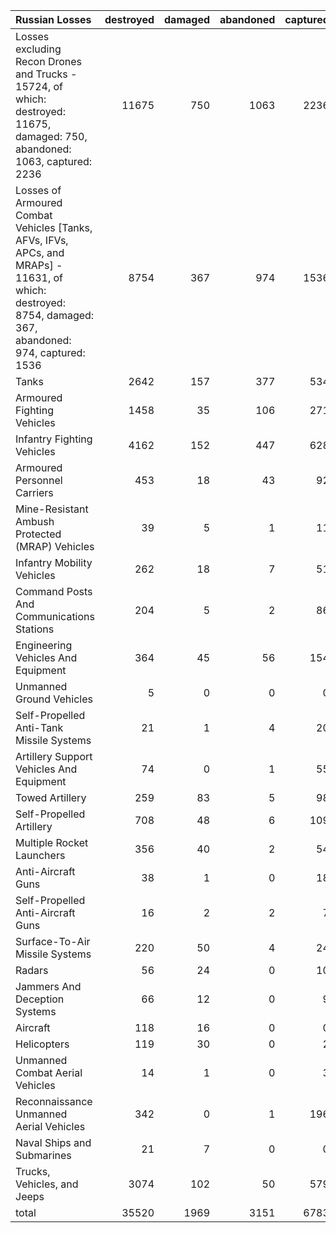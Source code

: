 | Russian Losses                                                                                                                                           |   destroyed |   damaged |   abandoned |   captured |   total |
|:---------------------------------------------------------------------------------------------------------------------------------------------------------|------------:|----------:|------------:|-----------:|--------:|
| Losses excluding Recon Drones and Trucks - 15724, of which: destroyed: 11675, damaged: 750, abandoned: 1063, captured: 2236                              |       11675 |       750 |        1063 |       2236 |   15724 |
| Losses of Armoured Combat Vehicles [Tanks, AFVs, IFVs, APCs, and MRAPs] - 11631, of which: destroyed: 8754, damaged: 367, abandoned: 974, captured: 1536 |        8754 |       367 |         974 |       1536 |   11631 |
| Tanks                                                                                                                                                    |        2642 |       157 |         377 |        534 |    3710 |
| Armoured Fighting Vehicles                                                                                                                               |        1458 |        35 |         106 |        271 |    1870 |
| Infantry Fighting Vehicles                                                                                                                               |        4162 |       152 |         447 |        628 |    5389 |
| Armoured Personnel Carriers                                                                                                                              |         453 |        18 |          43 |         92 |     606 |
| Mine-Resistant Ambush Protected  (MRAP) Vehicles                                                                                                         |          39 |         5 |           1 |         11 |      56 |
| Infantry Mobility Vehicles                                                                                                                               |         262 |        18 |           7 |         51 |     338 |
| Command Posts And Communications Stations                                                                                                                |         204 |         5 |           2 |         86 |     297 |
| Engineering Vehicles And Equipment                                                                                                                       |         364 |        45 |          56 |        154 |     619 |
| Unmanned Ground Vehicles                                                                                                                                 |           5 |         0 |           0 |          0 |       5 |
| Self-Propelled Anti-Tank Missile Systems                                                                                                                 |          21 |         1 |           4 |         20 |      46 |
| Artillery Support Vehicles And Equipment                                                                                                                 |          74 |         0 |           1 |         55 |     130 |
| Towed Artillery                                                                                                                                          |         259 |        83 |           5 |         98 |     445 |
| Self-Propelled Artillery                                                                                                                                 |         708 |        48 |           6 |        109 |     871 |
| Multiple Rocket Launchers                                                                                                                                |         356 |        40 |           2 |         54 |     452 |
| Anti-Aircraft Guns                                                                                                                                       |          38 |         1 |           0 |         18 |      57 |
| Self-Propelled Anti-Aircraft Guns                                                                                                                        |          16 |         2 |           2 |          7 |      27 |
| Surface-To-Air Missile Systems                                                                                                                           |         220 |        50 |           4 |         24 |     298 |
| Radars                                                                                                                                                   |          56 |        24 |           0 |         10 |      90 |
| Jammers And Deception Systems                                                                                                                            |          66 |        12 |           0 |          9 |      87 |
| Aircraft                                                                                                                                                 |         118 |        16 |           0 |          0 |     134 |
| Helicopters                                                                                                                                              |         119 |        30 |           0 |          2 |     151 |
| Unmanned Combat Aerial Vehicles                                                                                                                          |          14 |         1 |           0 |          3 |      18 |
| Reconnaissance Unmanned Aerial Vehicles                                                                                                                  |         342 |         0 |           1 |        196 |     539 |
| Naval Ships and Submarines                                                                                                                               |          21 |         7 |           0 |          0 |      28 |
| Trucks, Vehicles, and Jeeps                                                                                                                              |        3074 |       102 |          50 |        579 |    3805 |
| total                                                                                                                                                    |       35520 |      1969 |        3151 |       6783 |   47423 |